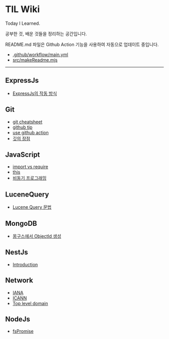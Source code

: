 # TIL Wiki

Today I Learned.

공부한 것, 배운 것들을 정리하는 공간입니다.

README.md 파일은 Github Action 기능을 사용하여 자동으로 업데이트 중입니다.

- [.github/workflow/main.yml](/.github/workflows/main.yml)
- [src/makeReadme.mjs](/src/makeReadme.mjs)

---

## ExpressJs
* [ExpressJs의 작동 방식](/ExpressJs/ExpressJs의-작동-방식.md)
## Git
* [git cheatsheet](/Git/git-cheatsheet.md)
* [github tip](/Git/github-tip.md)
* [use github action](/Git/use-github-action.md)
* [깃의 장점](/Git/깃의-장점.md)
## JavaScript
* [import vs require](/JavaScript/import-vs-require.md)
* [this](/JavaScript/this.md)
* [비동기 프로그래밍](/JavaScript/비동기-프로그래밍.md)
## LuceneQuery
* [Lucene Query 문법](/LuceneQuery/Lucene-Query-문법.md)
## MongoDB
* [몽구스에서 ObjectId 생성](/MongoDB/몽구스에서-ObjectId-생성.md)
## NestJs
* [Introduction](/NestJs/Introduction.md)
## Network
* [IANA](/Network/IANA.md)
* [ICANN](/Network/ICANN.md)
* [Top level domain](/Network/Top-level-domain.md)
## NodeJs
* [fsPromise](/NodeJs/fsPromise.md)
